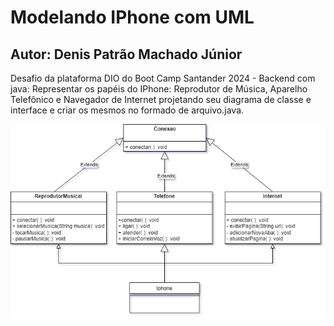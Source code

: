 # Modelando IPhone com UML
## Autor: Denis Patrão Machado Júnior

Desafio da plataforma DIO do Boot Camp Santander 2024 - Backend com java:
Representar os papéis do IPhone: Reprodutor de Música, Aparelho Telefônico e Navegador de Internet projetando seu diagrama de classe e interface e criar os mesmos no formado de arquivo.java.

![Diagrama de Classe](imagens/diagrama.png)


